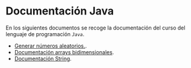 # **Documentación Java**
En los siguientes documentos se recoge la documentación del curso del lenguaje de programación *`Java`*. 

* [Generar números aleatorios.](./RepasoDocumentacion/Generacion_aleatorios.md).
* [Documentación arrays bidimensionales](./RepasoDocumentacion/RecorridoArray_bidimensional.md).
* [Documentación String](./RepasoDocumentacion/Strings_documentation.md).
